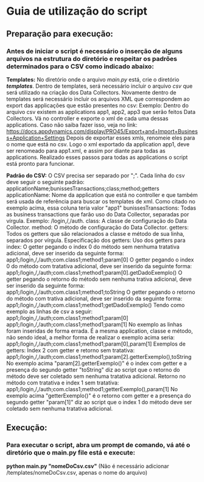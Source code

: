 # Guia de utilização do script

## Preparação para execução:

### Antes de iniciar o script é necessário o inserção de alguns arquivos na estrutura do diretório e respeitar os padrões determinados para o CSV como indicado abaixo:

**Templates:**
	No diretório onde o arquivo *main.py* está, crie o diretório **_templates_**.
	Dentro de templates, será necessário incluir o arquivo *csv* que será utilizado na criação dos Data Collectors.
	Novamente dentro de templates será necessário incluir os arquivos XML que correspondem ao export das applicações que estão presentes no csv:
		Exemplo: Dentro do arquivo csv existem as applications app1, app2, app3 que serão feitos Data Collectors. Vá no controller e exporte o xml de cada uma dessas applications. Caso não saiba fazer isso, veja no link: https://docs.appdynamics.com/display/PRO45/Export+and+Import+Business+Application+Settings
		Depois de exportar esses xmls, renomeie eles para o nome que está no csv. Logo o xml exportado da application app1, deve ser renomeado para app1.xml, e assim por diante para todas as applications.
	Realizado esses passos para todas as applications o script está pronto para funcionar.


**Padrão do CSV:**
	O CSV precisa ser separado por ";".
	Cada linha do csv deve seguir o seguinte padrão:
		applicationName;bunissesTransactions;class;method;getters
		applicationName: Nome da application que está no controller e que também será usada de referência para buscar os templates de xml. Como citado no exemplo acima, essa coluna teria valor "app1"
		bunissesTransactions: Todas as business transactions que farão uso do Data Collector, separadas por vírgula. Exemplo: /login,/,/auth.
		class: A classe de configuração do Data Collector.
		method: O método de configuração do Data Collector.
		getters: Todos os getters que são relacionados a classe e método de sua linha, separados por vírgula.
		Especificação dos getters:
			Uso dos getters para index:
			O getter pegando o index 0 do método sem nenhuma tratativa adicional, deve ser inserido da seguinte forma:
				app1;/login,/,/auth;com.class1;method1;param[0]
			O getter pegando o index 0 do método com tratativa adicional, deve ser inserido da seguinte forma:
				app1;/login,/,/auth;com.class1;method1;param[0].getDadoExemplo()
			O getter pegando o retorno do método sem nenhuma trativa adicional, deve ser inserido da seguinte forma:
				app1;/login,/,/auth;com.class1;method1;toString
			O getter pegando o retorno do método com trativa adicional, deve ser inserido da seguinte forma:
				app1;/login,/,/auth;com.class1;method1;getDadoExemplo()
			Tendo como exemplo as linhas de csv a seguir:
				app1;/login,/,/auth;com.class1;method1;param[0]
				app1;/login,/,/auth;com.class1;method1;param[1]
				No exemplo as linhas foram inseridas de forma errada. É a mesma application, classe e método, não sendo ideal, a melhor forma de realizar o exemplo acima seria:
				app1;/login,/,/auth;com.class1;method1;param[0],param[1]
			Exemplos de getters:
				Index 2 com getter e retorno sem tratativa:
					app1;/login,/,/auth;com.class1;method1;param[2].getterExemplo(),toString
					No exemplo acima "param[2].getterExemplo()" é o index com getter e a presença do segundo getter "toString" diz ao script que o retorno do método deve ser coletado sem nenhuma tratativa adicional.
				Retorno no método com tratativa e index 1 sem tratativa:
					app1;/login,/,/auth;com.class1;method1;getterExemplo(),param[1]
					No exemplo acima "getterExemplo()" é o retorno com getter e a presença do segundo getter "param[1]" diz ao script que o index 1 do método deve ser coletado sem nenhuma tratativa adicional.

## Execução:

### Para executar o script, abra um prompt de comando, vá até o diretório que o main.py file está e execute:
   **python main.py "nomeDoCsv.csv"** (Não é necessário adicionar /templates/nomeDoCsv.csv, apenas o nome do arquivo)